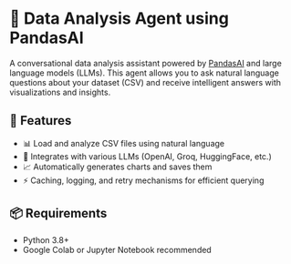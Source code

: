 
# 🧠 Data Analysis Agent using PandasAI

A conversational data analysis assistant powered by [PandasAI](https://github.com/gventuri/pandas-ai) and large language models (LLMs). This agent allows you to ask natural language questions about your dataset (CSV) and receive intelligent answers with visualizations and insights.

## 🚀 Features

- 📊 Load and analyze CSV files using natural language
- 🤖 Integrates with various LLMs (OpenAI, Groq, HuggingFace, etc.)
- 📈 Automatically generates charts and saves them
- ⚡ Caching, logging, and retry mechanisms for efficient querying

## 📦 Requirements

- Python 3.8+
- Google Colab or Jupyter Notebook recommended
